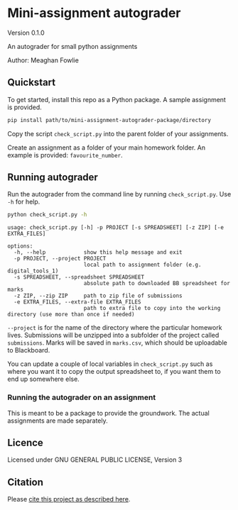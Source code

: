 # Mini-assignment autograder

Version 0.1.0

An autograder for small python assignments

Author: Meaghan Fowlie

## Quickstart

To get started, install this repo as a Python package. A sample assignment is provided. 

```bash
pip install path/to/mini-assignment-autograder-package/directory
```

Copy the script `check_script.py` into the parent folder of your assignments.

Create an assignment as a folder of your main homework folder. An example is provided: `favourite_number`.

## Running autograder

Run the autograder from the command line by running `check_script.py`. Use `-h` for help.

```bash
python check_script.py -h
```

```
usage: check_script.py [-h] -p PROJECT [-s SPREADSHEET] [-z ZIP] [-e EXTRA_FILES]

options:
  -h, --help            show this help message and exit
  -p PROJECT, --project PROJECT
                        local path to assignment folder (e.g. digital_tools_1)
  -s SPREADSHEET, --spreadsheet SPREADSHEET
                        absolute path to downloaded BB spreadsheet for marks
  -z ZIP, --zip ZIP     path to zip file of submissions
  -e EXTRA_FILES, --extra-file EXTRA_FILES
                        path to extra file to copy into the working directory (use more than once if needed)
```

`--project` is for the name of the directory where the particular homework lives. Submissions will be unzipped into a subfolder of the project called `submissions`.
Marks will be saved in `marks.csv`, which should be uploadable to Blackboard.

You can update a couple of local variables in `check_script.py` such as where you want it to copy the output spreadsheet to, if you want them to end up somewhere else.



### Running the autograder on an assignment




This is meant to be a package to provide the groundwork. The actual assignments are made separately.

## Licence
Licensed under GNU GENERAL PUBLIC LICENSE,  Version 3

## Citation

Please [cite this project as described here](./CITATION.md).

